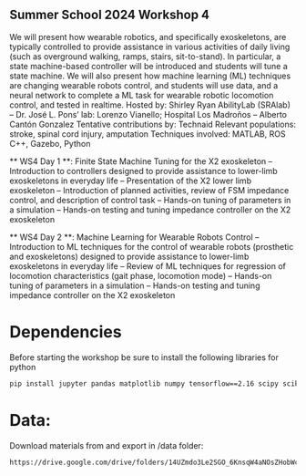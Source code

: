 ## Summer School 2024 Workshop 4

We will present how wearable robotics, and specifically exoskeletons, are typically controlled to provide assistance in various activities of daily living (such as overground walking, ramps, stairs, sit-to-stand). In particular, a state machine-based controller will be introduced and students will tune a state machine. We will also present how machine learning (ML) techniques are changing wearable robots control, and students will use data, and a neural network to complete a ML task for wearable robotic locomotion control, and tested in realtime.
Hosted by: Shirley Ryan AbilityLab (SRAlab) – Dr. José L. Pons’ lab: Lorenzo Vianello;  Hospital Los Madroños – Alberto Cantón Gonzalez
Tentative contributions by: Technaid
Relevant populations: stroke, spinal cord injury, amputation
Techniques involved: MATLAB, ROS C++, Gazebo, Python

** WS4 Day 1 **: Finite State Machine Tuning for the X2 exoskeleton
– Introduction to controllers designed to provide assistance to lower-limb exoskeletons in everyday life
– Presentation of the X2 lower limb exoskeleton
– Introduction of planned activities, review of FSM impedance control, and description of control task
– Hands-on tuning of parameters in a simulation
– Hands-on testing and tuning impedance controller on the X2 exoskeleton

** WS4 Day 2 **: Machine Learning for Wearable Robots Control
– Introduction to ML techniques for the control of wearable robots (prosthetic and exoskeletons) designed to provide assistance to lower-limb exoskeletons in everyday life
– Review of ML techniques for regression of locomotion characteristics (gait phase, locomotion mode)
– Hands-on tuning of parameters in a simulation
– Hands-on testing and tuning impedance controller on the X2 exoskeleton

# Dependencies
Before starting the workshop be sure to install the following libraries for python

```bash
pip install jupyter pandas matplotlib numpy tensorflow==2.16 scipy scikit-learn
```

# Data:

Download materials from and export in /data folder: 
```bash
https://drive.google.com/drive/folders/14UZmdo3Le2SGO_6KnsqW4aNOsZHobWc4
```